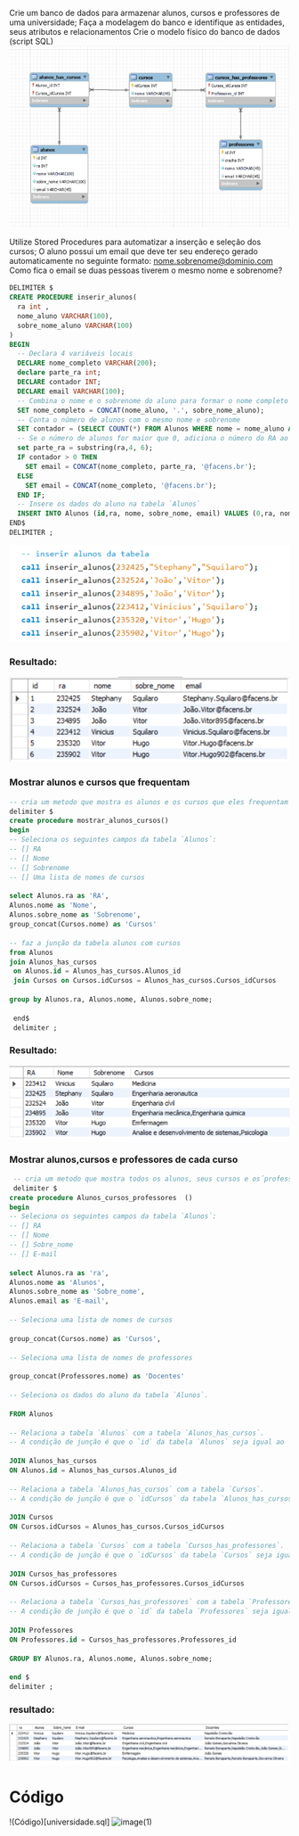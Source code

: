 Crie um banco de dados para armazenar alunos, cursos e professores de uma
universidade;
Faça a modelagem do banco e identifique as entidades, seus atributos e relacionamentos
Crie o modelo físico do banco de dados (script SQL)
![modelo-logico](modelo-logico.png)

Utilize Stored Procedures para automatizar a inserção e seleção dos cursos;
O aluno possui um email que deve ter seu endereço gerado automaticamente no seguinte formato:
nome.sobrenome@dominio.com
Como fica o email se duas pessoas tiverem o mesmo nome e sobrenome?
``` sql
DELIMITER $
CREATE PROCEDURE inserir_alunos(
  ra int ,
  nome_aluno VARCHAR(100),
  sobre_nome_aluno VARCHAR(100)
)
BEGIN
  -- Declara 4 variáveis locais
  DECLARE nome_completo VARCHAR(200);
  declare parte_ra int;
  DECLARE contador INT;
  DECLARE email VARCHAR(100);
  -- Combina o nome e o sobrenome do aluno para formar o nome completo
  SET nome_completo = CONCAT(nome_aluno, '.', sobre_nome_aluno);
  -- Conta o número de alunos com o mesmo nome e sobrenome
  SET contador = (SELECT COUNT(*) FROM Alunos WHERE nome = nome_aluno AND sobre_nome = sobre_nome_aluno);
  -- Se o número de alunos for maior que 0, adiciona o número do RA ao nome completo para criar o email
  set parte_ra = substring(ra,4, 6);
  IF contador > 0 THEN
    SET email = CONCAT(nome_completo, parte_ra, '@facens.br'); 
  ELSE
    SET email = CONCAT(nome_completo, '@facens.br');
  END IF;
  -- Insere os dados do aluno na tabela `Alunos`
  INSERT INTO Alunos (id,ra, nome, sobre_nome, email) VALUES (0,ra, nome_aluno, sobre_nome_aluno, email);
END$
DELIMITER ;
```
![inserindo_alunos](inserir_alunos.png)

### Resultado:
![alunos](alunos.png)

### Mostrar alunos e cursos que frequentam
```sql
-- cria um metodo que mostra os alunos e os cursos que eles frequentam
delimiter $
create procedure mostrar_alunos_cursos()
begin
-- Seleciona os seguintes campos da tabela `Alunos`:
-- [] RA
-- [] Nome
-- [] Sobrenome
-- [] Uma lista de nomes de cursos

select Alunos.ra as 'RA',
Alunos.nome as 'Nome',
Alunos.sobre_nome as 'Sobrenome',
group_concat(Cursos.nome) as 'Cursos'

-- faz a junção da tabela alunos com cursos
from Alunos
join Alunos_has_cursos
 on Alunos.id = Alunos_has_cursos.Alunos_id
 join Cursos on Cursos.idCursos = Alunos_has_cursos.Cursos_idCursos

group by Alunos.ra, Alunos.nome, Alunos.sobre_nome;

 end$
 delimiter ;
```
### Resultado:
![alunos_cursos](alunos_cursos.png)

### Mostrar alunos,cursos e professores de cada curso
```sql
 -- cria um metodo que mostra todos os alunos, seus cursos e os´professores que lencionam os cursos
 delimiter $
create procedure Alunos_cursos_professores  ()
begin
-- Seleciona os seguintes campos da tabela `Alunos`:
-- [] RA
-- [] Nome
-- [] Sobre_nome
-- [] E-mail

select Alunos.ra as 'ra',
Alunos.nome as 'Alunos',
Alunos.sobre_nome as 'Sobre_nome',
Alunos.email as 'E-mail',

-- Seleciona uma lista de nomes de cursos

group_concat(Cursos.nome) as 'Cursos',

-- Seleciona uma lista de nomes de professores

group_concat(Professores.nome) as 'Docentes'

-- Seleciona os dados do aluno da tabela `Alunos`.

FROM Alunos

-- Relaciona a tabela `Alunos` com a tabela `Alunos_has_cursos`.
-- A condição de junção é que o `id` da tabela `Alunos` seja igual ao `Alunos_id` da tabela `Alunos_has_cursos`.

JOIN Alunos_has_cursos
ON Alunos.id = Alunos_has_cursos.Alunos_id

-- Relaciona a tabela `Alunos_has_cursos` com a tabela `Cursos`.
-- A condição de junção é que o `idCursos` da tabela `Alunos_has_cursos` seja igual ao `idCursos` da tabela `Cursos`.

JOIN Cursos
ON Cursos.idCursos = Alunos_has_cursos.Cursos_idCursos

-- Relaciona a tabela `Cursos` com a tabela `Cursos_has_professores`.
-- A condição de junção é que o `idCursos` da tabela `Cursos` seja igual ao `Cursos_idCursos` da tabela `Cursos_has_professores`.

JOIN Cursos_has_professores
ON Cursos.idCursos = Cursos_has_professores.Cursos_idCursos

-- Relaciona a tabela `Cursos_has_professores` com a tabela `Professores`.
-- A condição de junção é que o `id` da tabela `Professores` seja igual ao `Professores_id` da tabela `Cursos_has_professores`.

JOIN Professores
ON Professores.id = Cursos_has_professores.Professores_id

GROUP BY Alunos.ra, Alunos.nome, Alunos.sobre_nome;

end $
delimiter ;
```
### resultado:
![alunos_cursos_prof](alunos_cursos_prof.png)

# Código

!(Código)[universidade.sql]
![image(1)](https://github.com/WeberBar/procedure-stored-sql/assets/113800165/5d545d1d-ca55-4879-b47d-73a63e36b796)
